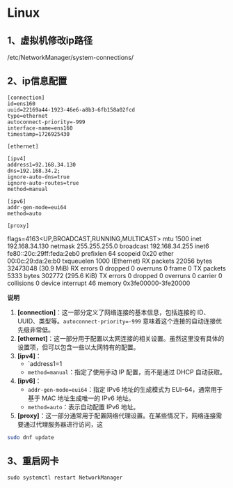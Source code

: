 # Linux

## 1、虚拟机修改ip路径

/etc/NetworkManager/system-connections/

## 2、ip信息配置

```
[connection]
id=ens160
uuid=22169a44-1923-46e6-a8b3-6fb158a02fcd
type=ethernet
autoconnect-priority=-999
interface-name=ens160
timestamp=1726925430

[ethernet]

[ipv4]
address1=92.168.34.130
dns=192.168.34.2;
ignore-auto-dns=true
ignore-auto-routes=true
method=manual

[ipv6]
addr-gen-mode=eui64
method=auto

[proxy]
```

flags=4163<UP,BROADCAST,RUNNING,MULTICAST>  mtu 1500
        inet 192.168.34.130  netmask 255.255.255.0  broadcast 192.168.34.255
        inet6 fe80::20c:29ff:feda:2eb0  prefixlen 64  scopeid 0x20<link>
        ether 00:0c:29:da:2e:b0  txqueuelen 1000  (Ethernet)
        RX packets 22056  bytes 32473048 (30.9 MiB)
        RX errors 0  dropped 0  overruns 0  frame 0
        TX packets 5333  bytes 302772 (295.6 KiB)
        TX errors 0  dropped 0 overruns 0  carrier 0  collisions 0
        device interrupt 46  memory 0x3fe00000-3fe20000 

**说明**

1. **[connection]**：这一部分定义了网络连接的基本信息，包括连接的 ID、UUID、类型等。`autoconnect-priority=-999` 意味着这个连接的自动连接优先级非常低。
2. **[ethernet]**：这一部分用于配置以太网连接的相关设置。虽然这里没有具体的设置项，但可以包含一些以太网特有的配置。
3. **[ipv4]**：
   - `address1=1
   - `method=manual`：指定了使用手动 IP 配置，而不是通过 DHCP 自动获取。
4. **[ipv6]**：
   - `addr-gen-mode=eui64`：指定 IPv6 地址的生成模式为 EUI-64，通常用于基于 MAC 地址生成唯一的 IPv6 地址。
   - `method=auto`：表示自动配置 IPv6 地址。
5. **[proxy]**：这一部分通常用于配置网络代理设置。在某些情况下，网络连接需要通过代理服务器进行访问，这

```Bash
sudo dnf update
```

## 3、重启网卡

```
sudo systemctl restart NetworkManager

```

